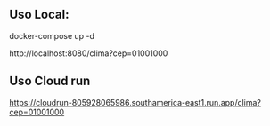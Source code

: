 ## Uso Local:

docker-compose up -d

http://localhost:8080/clima?cep=01001000


## Uso Cloud run

https://cloudrun-805928065986.southamerica-east1.run.app/clima?cep=01001000